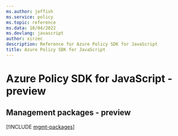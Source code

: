 ```yaml
---
ms.author: jeffish
ms.service: policy
ms.topic: reference
ms.data: 10/04/2022
ms.devlang: javascript
author: xirzec
description: Reference for Azure Policy SDK for JavaScript
title: Azure Policy SDK for JavaScript
---
```

# Azure Policy SDK for JavaScript - preview

## Management packages - preview
[!INCLUDE [mgmt-packages](policy-mgmt-index.md)]